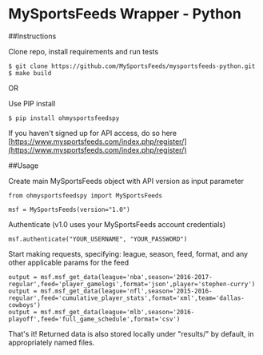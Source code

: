 # MySportsFeeds Wrapper - Python

##Instructions

Clone repo, install requirements and run tests
    
    $ git clone https://github.com/MySportsFeeds/mysportsfeeds-python.git
    $ make build

OR

Use PIP install
    
    $ pip install ohmysportsfeedspy

If you haven't signed up for API access, do so here [https://www.mysportsfeeds.com/index.php/register/](https://www.mysportsfeeds.com/index.php/register/)

##Usage

Create main MySportsFeeds object with API version as input parameter

    from ohmysportsfeedspy import MySportsFeeds

    msf = MySportsFeeds(version="1.0")

Authenticate (v1.0 uses your MySportsFeeds account credentials)

    msf.authenticate("YOUR_USERNAME", "YOUR_PASSWORD")

Start making requests, specifying: league, season, feed, format, and any other applicable params for the feed

    output = msf.msf_get_data(league='nba',season='2016-2017-regular',feed='player_gamelogs',format='json',player='stephen-curry')
    output = msf.msf_get_data(league='nfl',season='2015-2016-regular',feed='cumulative_player_stats',format='xml',team='dallas-cowboys')
    output = msf.msf_get_data(league='mlb',season='2016-playoff',feed='full_game_schedule',format='csv')

That's it!  Returned data is also stored locally under "results/" by default, in appropriately named files.
